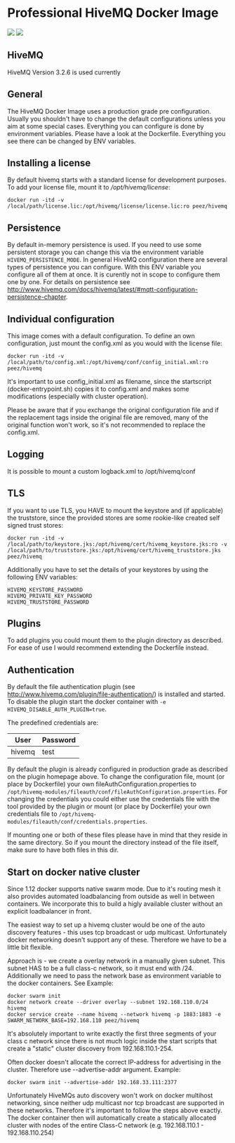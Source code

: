 
Professional HiveMQ Docker Image
================================
[![](https://images.microbadger.com/badges/version/peez/hivemq.svg)](http://microbadger.com/images/peez/hivemq "Get your own version badge on microbadger.com")  [![](https://images.microbadger.com/badges/image/peez/hivemq.svg)](https://microbadger.com/images/peez/hivemq "Get your own image badge on microbadger.com")

HiveMQ
------
HiveMQ Version 3.2.6 is used currently

General
-------
The HiveMQ Docker Image uses a production grade pre configuration. Usually you shouldn't have to change the default configurations unless you aim at some special cases.
Everything you can configure is done by environment variables. Please have a look at the Dockerfile. Everything you see there can be changed by ENV variables.

Installing a license
--------------------
By default hivemq starts with a standard license for development purposes. 
To add your license file, mount it to _/opt/hivemq/license_:

    docker run -itd -v /local/path/license.lic:/opt/hivemq/license/license.lic:ro peez/hivemq

Persistence
-----------
By default in-memory persistence is used. If you need to use some persistent storage you can change this via the environment variable `HIVEMQ_PERSISTENCE_MODE`. In general HiveMQ configuration there are several types of persistence you can configure. With this ENV variable you configure all of them at once. It is curently not in scope to configure them one by one.
For details on persistence see http://www.hivemq.com/docs/hivemq/latest/#mqtt-configuration-persistence-chapter.


Individual configuration
------------------------
This image comes with a default configuration. To define an own configuration, just mount the config.xml as you would with the license file:

    docker run -itd -v /local/path/to/config.xml:/opt/hivemq/conf/config_initial.xml:ro peez/hivemq
    
It's important to use config_initial.xml as filename, since the startscript (docker-entrypoint.sh) copies it to config.xml and makes some modifications (especially with cluster operation).
 
Please be aware that if you exchange the original configuration file and if the replacement tags inside the original file are removed, many of the original function won't work, so it's not recommended to replace the config.xml.

Logging
-------
It is possible to mount a custom logback.xml to /opt/hivemq/conf

TLS
---
If you want to use TLS, you HAVE to mount the keystore and (if applicable) the truststore, since the provided stores are some rookie-like created self signed trust stores:

    docker run -itd -v /local/path/to/keystore.jks:/opt/hivemq/cert/hivemq_keystore.jks:ro -v /local/path/to/truststore.jks:/opt/hivemq/cert/hivemq_truststore.jks peez/hivemq
    
Additionally you have to set the details of your keystores by using the following ENV variables:

    HIVEMQ_KEYSTORE_PASSWORD
    HIVEMQ_PRIVATE_KEY_PASSWORD
    HIVEMQ_TRUSTSTORE_PASSWORD

Plugins
-------
To add plugins you could mount them to the plugin directory as described. For ease of use I would recommend extending the Dockerfile instead.

Authentication
--------------
By default the file authentication plugin (see http://www.hivemq.com/plugin/file-authentication/) is installed and started. To disable the plugin start the docker container with `-e HIVEMQ_DISABLE_AUTH_PLUGIN=true`.

The predefined credentials are:

| User | Password |
| ---- | -------- |
| hivemq | test |

By default the plugin is already configured in production grade as described on the plugin homepage above. To change the configuration file, mount (or place by Dockerfile) your own fileAuthConfiguration.properties to `/opt/hivemq-modules/fileauth/conf/fileAuthConfiguration.properties`.
For changing the credentials you could either use the credentials file with the tool provided by the plugin or mount (or place by Dockerfile) your own credentials file to `/opt/hivemq-modules/fileauth/conf/credentials.properties`.

If mounting one or both of these files please have in mind that they reside in the same directory. So if you mount the directory instead of the file itself, make sure to have both files in this dir. 





Start on docker native cluster
------------------------------
Since 1.12 docker supports native swarm mode. Due to it's routing mesh it also provides automated loadbalancing from outside as well in between containers. We incorporate this to build a higly available
cluster without an explicit loadbalancer in front.

The easiest way to set up a hivemq cluster would be one of the auto discovery features - this uses tcp broadcast or udp multicast. Unfortunately docker networking doesn't support any of these.
Therefore we have to be a little bit flexible.

Approach is - we create a overlay network in a manually given subnet. This subnet HAS to be a full class-c network, so it must end with /24. Additionally we need to pass the network base as 
environment variable to the docker containers. See Example:

    docker swarm init
    docker network create --driver overlay --subnet 192.168.110.0/24 hivemq
    docker service create --name hivemq --network hivemq -p 1883:1883 -e SWARM_NETWORK_BASE=192.168.110 peez/hivemq

It's absolutely important to write exactly the first three segments of your class c network since there is not much logic inside the start scripts that create a "static"
cluster discovery from 192.168.110.1-254.

Often docker doesn't allocate the correct IP-address for advertising in the cluster. Therefore use --advertise-addr argument. Example:

    docker swarm init --advertise-addr 192.168.33.111:2377

Unfortunately HiveMQs auto discovery won't work on docker multihost networking, since neither udp multicast nor tcp broadcast are supported in these networks. Therefore it's important to follow the steps above exactly.
The docker container then will automatically create a statically allocated cluster with nodes of the entire Class-C network (e.g. 192.168.110.1 - 192.168.110.254) 